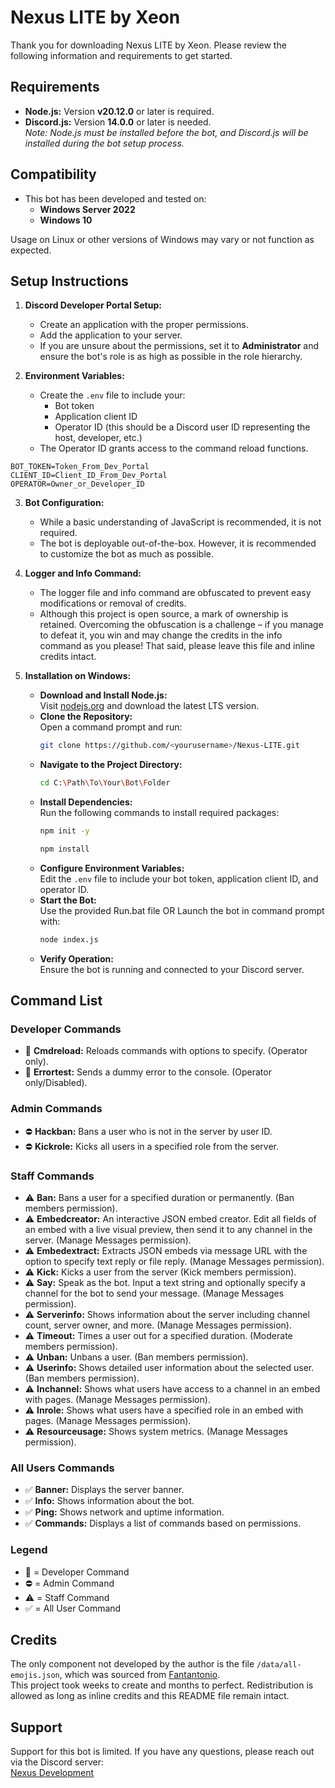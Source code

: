# Nexus LITE by Xeon

Thank you for downloading Nexus LITE by Xeon. Please review the following information and requirements to get started.

## Requirements

- **Node.js:** Version **v20.12.0** or later is required.  
- **Discord.js:** Version **14.0.0** or later is needed.  
  *Note: Node.js must be installed before the bot, and Discord.js will be installed during the bot setup process.*

## Compatibility

- This bot has been developed and tested on:
  - **Windows Server 2022**
  - **Windows 10**

Usage on Linux or other versions of Windows may vary or not function as expected.

## Setup Instructions

1. **Discord Developer Portal Setup:**
   - Create an application with the proper permissions.
   - Add the application to your server.
   - If you are unsure about the permissions, set it to **Administrator** and ensure the bot's role is as high as possible in the role hierarchy.

2. **Environment Variables:**
   - Create the `.env` file to include your:
     - Bot token
     - Application client ID
     - Operator ID (this should be a Discord user ID representing the host, developer, etc.)
   - The Operator ID grants access to the command reload functions.
```
BOT_TOKEN=Token_From_Dev_Portal
CLIENT_ID=Client_ID_From_Dev_Portal
OPERATOR=Owner_or_Developer_ID
```

3. **Bot Configuration:**
   - While a basic understanding of JavaScript is recommended, it is not required.
   - The bot is deployable out-of-the-box. However, it is recommended to customize the bot as much as possible.

4. **Logger and Info Command:**
   - The logger file and info command are obfuscated to prevent easy modifications or removal of credits.
   - Although this project is open source, a mark of ownership is retained. Overcoming the obfuscation is a challenge – if you manage to defeat it, you win and may change the credits in the info command as you please! That said, please leave this file and inline credits intact.

5. **Installation on Windows:**
   - **Download and Install Node.js:**  
     Visit [nodejs.org](https://nodejs.org/) and download the latest LTS version.
   - **Clone the Repository:**  
     Open a command prompt and run:
     ```bash
     git clone https://github.com/<yourusername>/Nexus-LITE.git
     ```
   - **Navigate to the Project Directory:**  
     ```bash
     cd C:\Path\To\Your\Bot\Folder
     ```
   - **Install Dependencies:**  
     Run the following commands to install required packages:
     ```bash
     npm init -y
     ```
     ```bash
     npm install
     ```
   - **Configure Environment Variables:**  
     Edit the `.env` file to include your bot token, application client ID, and operator ID.
   - **Start the Bot:**  
     Use the provided Run.bat file OR
     Launch the bot in command prompt with:
     ```bash
     node index.js
     ```
   - **Verify Operation:**  
     Ensure the bot is running and connected to your Discord server.

## Command List

### Developer Commands
- 🚫 **Cmdreload:** Reloads commands with options to specify. (Operator only).
- 🚫 **Errortest:** Sends a dummy error to the console. (Operator only/Disabled).

### Admin Commands
- ⛔ **Hackban:** Bans a user who is not in the server by user ID.
- ⛔ **Kickrole:** Kicks all users in a specified role from the server.

### Staff Commands
- ⚠️ **Ban:** Bans a user for a specified duration or permanently. (Ban members permission).
- ⚠️ **Embedcreator:** An interactive JSON embed creator. Edit all fields of an embed with a live visual preview, then send it to any channel in the server. (Manage Messages permission).
- ⚠️ **Embedextract:** Extracts JSON embeds via message URL with the option to specify text reply or file reply. (Manage Messages permission).
- ⚠️ **Kick:** Kicks a user from the server (Kick members permission).
- ⚠️ **Say:** Speak as the bot. Input a text string and optionally specify a channel for the bot to send your message. (Manage Messages permission).
- ⚠️ **Serverinfo:** Shows information about the server including channel count, server owner, and more. (Manage Messages permission).
- ⚠️ **Timeout:** Times a user out for a specified duration. (Moderate members permission).
- ⚠️ **Unban:** Unbans a user. (Ban members permission).
- ⚠️ **Userinfo:** Shows detailed user information about the selected user. (Ban members permission).
- ⚠️ **Inchannel:** Shows what users have access to a channel in an embed with pages. (Manage Messages permission).
- ⚠️ **Inrole:** Shows what users have a specified role in an embed with pages. (Manage Messages permission).
- ⚠️ **Resourceusage:** Shows system metrics. (Manage Messages permission).

### All Users Commands
- ✅ **Banner:** Displays the server banner.
- ✅ **Info:** Shows information about the bot.
- ✅ **Ping:** Shows network and uptime information.
- ✅ **Commands:** Displays a list of commands based on permissions.

### Legend
- 🚫 = Developer Command
- ⛔ = Admin Command
- ⚠️ = Staff Command
- ✅ = All User Command

## Credits

The only component not developed by the author is the file `/data/all-emojis.json`, which was sourced from [Fantantonio](https://github.com/Fantantonio).  
This project took weeks to create and months to perfect. Redistribution is allowed as long as inline credits and this README file remain intact.

## Support

Support for this bot is limited. If you have any questions, please reach out via the Discord server:  
[Nexus Development](https://discord.gg/BcfV8jbqxS)
